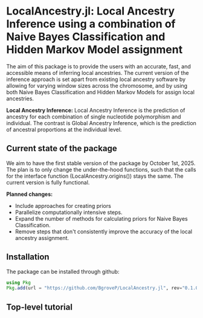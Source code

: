 # LocalAncestry.jl: Local Ancestry Inference using a combination of Naive Bayes Classification and Hidden Markov Model assignment

The aim of this package is to provide the users with an accurate, fast, and accessible means of inferring local ancestries. The current version of the inference approach is set apart from existing local ancestry software by allowing for varying window sizes across the chromosome, and by using both Naive Bayes Classification and Hidden Markov Models for assign local ancestries.

**Local Ancestry Inference:** Local Ancestry Inference is the prediction of ancestry for each combination of single nucleotide polymorphism and individual. The contrast is Global Ancestry Inference, which is the prediction of ancestral proportions at the individual level.

## Current state of the package
We aim to have the first stable version of the package by October 1st, 2025.
The plan is to only change the under-the-hood functions, such that the calls for the interface function (LocalAncestry.origins()) stays the same.
The current version is fully functional.

**Planned changes:**
- Include approaches for creating priors
- Parallelize computationally intensive steps.
- Expand the number of methods for calculating priors for Naive Bayes Classification.
- Remove steps that don't consistently improve the accuracy of the local ancestry assignment. 

## Installation
The package can be installed through github:
```julia
using Pkg
Pkg.add(url = "https://github.com/BgroveP/LocalAncestry.jl", rev="0.1.0")
```
## Top-level tutorial

```julia
```